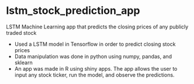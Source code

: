 # lstm_stock_prediction_app
LSTM Machine Learning app that predicts the closing prices of any publicly traded stock

* Used a LSTM model in Tensorflow in order to predict closing stock prices
* Data manipulation was done in python using numpy, pandas, and sklearn
* An app was made in R using shiny apps. The app allows the user to input any stock ticker, run the model, and observe the predictions. 
